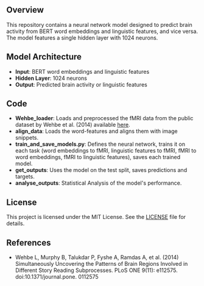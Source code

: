 ## Overview
This repository contains a neural network model designed to predict brain activity from BERT word embeddings and linguistic features, and vice versa. The model features a single hidden layer with 1024 neurons.

## Model Architecture
- **Input**: BERT word embeddings and linguistic features
- **Hidden Layer**: 1024 neurons
- **Output**: Predicted brain activity or linguistic features

## Code
- **Wehbe_loader**: Loads and preprocessed the fMRI data from the public dataset by Wehbe et al. (2014) available [here]([url](https://www.cs.cmu.edu/~fmri/plosone/)).
- **align_data**: Loads the word-features and aligns them with image snippets.
- **train_and_save_models.py**: Defines the neural network, trains it on each task (word embeddings to fMRI, linguistic features to fMRI, fMRI to word embeddings, fMRI to linguistic features), saves each trained model.
- **get_outputs**: Uses the model on the test split, saves predictions and targets.
- **analyse_outputs**: Statistical Analysis of the model's performance.

## License
This project is licensed under the MIT License. See the [LICENSE](LICENSE) file for details.

## References
- Wehbe L, Murphy B, Talukdar P, Fyshe A, Ramdas A, et al. (2014) Simultaneously Uncovering the Patterns of Brain Regions Involved in Different Story Reading Subprocesses. PLoS ONE 9(11): e112575. doi:10.1371/journal.pone. 0112575
